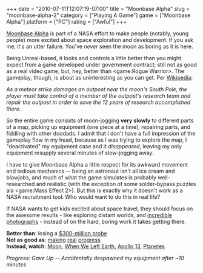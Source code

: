 +++
date = "2010-07-11T12:07:19-07:00"
title = "Moonbase Alpha"
slug = "moonbase-alpha-2"
category = ["Playing A Game"]
game = ["Moonbase Alpha"]
platform = ["PC"]
rating = ["Awful"]
+++

<a href="http://store.steampowered.com/app/39000/">Moonbase Alpha</a> is part of a NASA effort to make people (notably, young people) more excited about space exploration and development.  If you ask me, it's an utter failure.  You've <i>never</i> seen the moon as boring as it is here.

Being Unreal-based, it looks and controls a little better than you might expect from a game developed under government contract; still not as good as a real video game, but, hey, better than <game:Rogue Warrior>.  The gameplay, though, is about as uninteresting as you can get.  Per <a href="http://en.wikipedia.org/wiki/Moonbase_Alpha_(video_game)">Wikipedia</a>:

<i>As a meteor strike damages an outpost near the moon's South Pole, the player must take control of a member of the outpost's research team and repair the outpost in order to save the 12 years of research accomplished there.</i>

So the entire game consists of moon-jogging <b>very slowly</b> to different parts of a map, picking up equipment (one piece at a time), repairing parts, and fiddling with other doodads.  I admit that I don't have a full impression of the gameplay flow in my head, because as I was trying to explore the map, I "deactivated" my equipment case and it <i>disappeared</i>, leaving my only equipment resupply several minutes of slow-jogging away.

I have to give Moonbase Alpha a little respect for its awkward movement and tedious mechanics -- being an astronaut isn't all ice cream and blowjobs, and much of what the game simulates is probably well-researched and realistic (with the exception of some solder-bypass puzzles ala <game:Mass Effect 2>).  But this is exactly why it doesn't work as a NASA recruitment tool.  Who would want to do this in real life?

If NASA wants to get kids excited about space travel, they should focus on the awesome results - like exploring distant worlds, and <a href="http://en.wikipedia.org/wiki/Earthrise">incredible photographs</a> - instead of on the hard, boring work it takes getting there.

<b>Better than</b>: losing a <a href="http://en.wikipedia.org/wiki/Mars_Climate_Orbiter#The_metric.2Fimperial_mix-up">$300-million probe</a>  
<b>Not as good as</b>: <a href="http://en.wikipedia.org/wiki/SpaceX">making</a> <a href="http://en.wikipedia.org/wiki/Virgin_Galactic">real</a> <a href="http://en.wikipedia.org/wiki/Armadillo_Aerospace">progress</a>  
<b>Instead, watch</b>: <a href="http://en.wikipedia.org/wiki/Moon_(film)">Moon</a>, <a href="http://en.wikipedia.org/wiki/When_We_Left_Earth:_The_NASA_Missions">When We Left Earth</a>, <a href="http://en.wikipedia.org/wiki/Apollo_13_(film)">Apollo 13</a>, <a href="http://en.wikipedia.org/wiki/Planetes">Planetes</a>

<i>Progress: Gave Up -- Accidentally despawned my equipment after ~10 minutes</i>